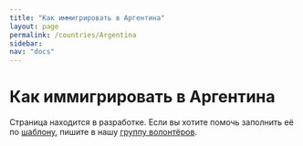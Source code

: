 ```yaml
---
title: "Как иммигрировать в Аргентина"
layout: page
permalink: /countries/Argentina
sidebar:
nav: "docs"
---
```


# Как иммигрировать в Аргентина

Страница находится в разработке. Если вы хотите помочь заполнить её по [шаблону](/template), пишите в нашу [группу волонтёров](https://t.me/+FHi3FnJaoWJkMDAx).
